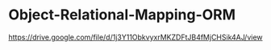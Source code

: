# Object-Relational-Mapping-ORM

https://drive.google.com/file/d/1j3Y11ObkvyxrMKZDFtJB4fMjCHSik4AJ/view

